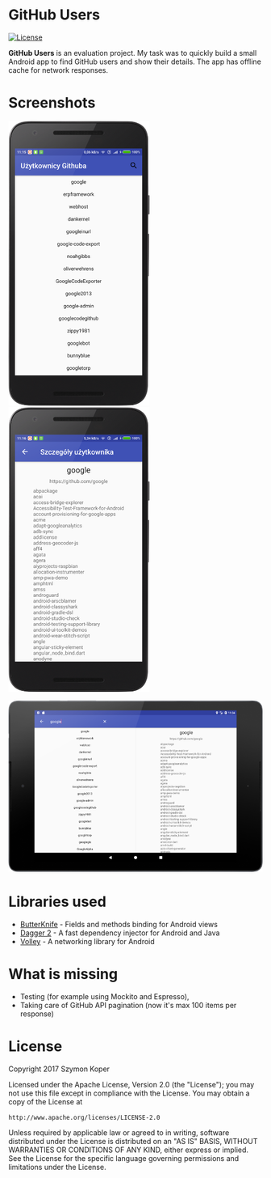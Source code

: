 # GitHub Users

[![License](https://img.shields.io/badge/License-Apache%202.0-blue.svg)](https://opensource.org/licenses/Apache-2.0)


**GitHub Users** is an evaluation project. My task was to quickly build a small Android app to find GitHub users and show their details. The app has offline cache for network responses.


# Screenshots

![SmartphoneMain](readme_screenshots/smartphone_main.png "Screenshot from smartphone")
![SmartphoneDetail](readme_screenshots/smartphone_detail.png "Screenshot from smartphone")

![Tablet](readme_screenshots/tablet.png "Screenshot from tablet")


# Libraries used

* [ButterKnife](https://github.com/JakeWharton/butterknife) - Fields and methods binding for Android views
* [Dagger 2](https://github.com/google/dagger) - A fast dependency injector for Android and Java
* [Volley](https://github.com/google/volley) -  A networking library for Android


# What is missing

 - Testing (for example using Mockito and Espresso),
 - Taking care of GitHub API pagination (now it's max 100 items per response)


# License

Copyright 2017 Szymon Koper

Licensed under the Apache License, Version 2.0 (the "License");
you may not use this file except in compliance with the License.
You may obtain a copy of the License at

    http://www.apache.org/licenses/LICENSE-2.0

Unless required by applicable law or agreed to in writing, software
distributed under the License is distributed on an "AS IS" BASIS,
WITHOUT WARRANTIES OR CONDITIONS OF ANY KIND, either express or implied.
See the License for the specific language governing permissions and
limitations under the License.
